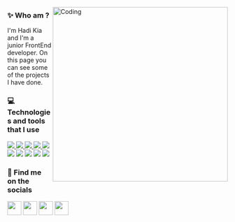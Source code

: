 <a href="#"><img align="right" alt="Coding" width="400" src="https://i.pinimg.com/originals/f9/13/57/f9135788c6aeeec438abb986f283936c.gif"></a>

### ✨ Who am ?

I'm Hadi Kia and I'm a junior FrontEnd developer. On this page you can see some of the projects I have done.

### 💻 Technologies and tools that I use

<p align="left">
    <a href="https://www.w3.org/html/" target="_blank"> <img src="https://img.icons8.com/color/48/000000/html-5.png"/> <a>
    <a href="https://www.w3schools.com/css/" target="_blank"> <img src="https://img.icons8.com/color/48/000000/css3.png"/> </a> 
    <a href="https://developer.mozilla.org/en-US/docs/Web/JavaScript" target="_blank"> <img src="https://img.icons8.com/color/48/000000/javascript.png"/> </a> 
    <a href="https://git-scm.com/" target="_blank"> <img src="https://img.icons8.com/color/48/000000/git.png"/> </a>
    <a href="https://react.dev/" target="_blank"> <img src="https://img.icons8.com/color/48/000000/react-native.png"/> <a> 
    <a href="https://tailwindcss.com/" target="_blank"><img src="https://img.icons8.com/color/48/000000/tailwindcss"/></a>
    <a href="https://graphql.org/" target="_blank"><img src="https://img.icons8.com/color/48/000000/graphql"/></a>
    <a href="https://mui.com/" target="_blank"><img src="https://img.icons8.com/color/48/000000/material-ui"/></a>
    <a href="https://www.figma.com/" target="_blank"><img src="https://img.icons8.com/color/48/000000/figma"/></a>
    <a href="https://www.ubuntu.com/" target="_blank"> <img src="https://img.icons8.com/color/48/000000/ubuntu--v1.png"/></a>
</p>

### 🔗 Find me on the socials
              
<p align="left">
    <a href="https://www.instagram.com/ihadikia" target="_blank" rel="noreferrer"><img src="https://raw.githubusercontent.com/danielcranney/readme-generator/main/public/icons/socials/instagram.svg" width="32" height="32" /></a>
    <a href="https://www.github.com/HadiKia" target="_blank" rel="noreferrer"><img src="https://raw.githubusercontent.com/danielcranney/readme-generator/main/public/icons/socials/github-dark.svg" width="32" height="32" /></a>
    <a href="https://www.linkedin.com/in/" target="_blank" rel="noreferrer"><img src="https://raw.githubusercontent.com/danielcranney/readme-generator/main/public/icons/socials/linkedin.svg" width="32" height="32" /></a>
    <a href="https://www.twitter.com/" target="_blank" rel="noreferrer"><img src="https://raw.githubusercontent.com/danielcranney/readme-generator/main/public/icons/socials/twitter.svg" width="32" height="32" /></a>   
</p>
